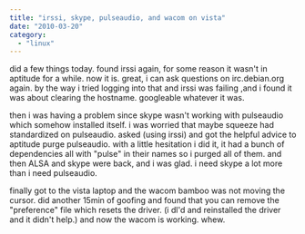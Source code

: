 ```yaml
---
title: "irssi, skype, pulseaudio, and wacom on vista"
date: "2010-03-20"
category:
  - "linux"
---
```


did a few things today. found irssi again, for some reason it wasn't in aptitude for a while. now it is. great, i can ask questions on irc.debian.org again. by the way i tried logging into that and irssi was failing ,and i found it was about clearing the hostname. googleable whatever it was.

then i was having a problem since skype wasn't working with pulseaudio which somehow installed itself. i was worried that maybe squeeze had standardized on pulseaudio. asked (using irssi) and got the helpful advice to aptitude purge pulseaudio. with a little hesitation i did it, it had a bunch of dependencies all with "pulse" in their names so i purged all of them. and then ALSA and skype were back, and i was glad. i need skype a lot more than i need pulseaudio.

finally got to the vista laptop and the wacom bamboo was not moving the cursor. did another 15min of goofing and found that you can remove the "preference" file which resets the driver. (i dl'd and reinstalled the driver and it didn't help.) and now the wacom is working. whew.
